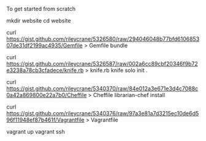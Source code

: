 To get started from scratch

mkdir website
cd website

curl https://gist.github.com/rileycrane/5326580/raw/294046048b77bfd610685307de31df2199ac4935/Gemfile > Gemfile
bundle

curl https://gist.github.com/rileycrane/5326587/raw/002a6cc89cbf20346f9b72e3238a78cb3cfadece/knife.rb > knife.rb
knife solo init .

curl https://gist.github.com/rileycrane/5340370/raw/84e012a3e671e3d4c7088c0a42a869800e22a7b0/Cheffile > Cheffile
librarian-chef install

curl https://gist.github.com/rileycrane/5340376/raw/97a3e81a7d3215ec10de6d596f11948ef87b461f/Vagrantfile > Vagrantfile

vagrant up
vagrant ssh

